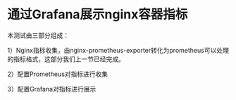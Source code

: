 # 通过Grafana展示nginx容器指标

本测试由三部分组成：

1）Nginx指标收集，由nginx-prometheus-exporter转化为prometheus可以处理的指标格式，这部分我们上一节已经完成。

2）配置Prometheus对指标进行收集

3）配置Grafana对指标进行展示



